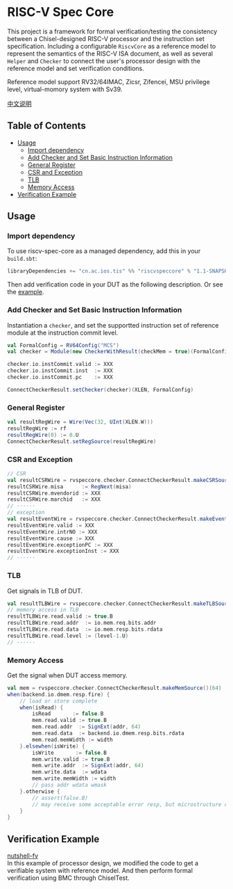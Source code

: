 # RISC-V Spec Core

This project is a framework for formal verification/testing the consistency
between a Chisel-designed RISC-V processor and the instruction set
specification.
Including a configurable `RiscvCore` as a reference model to represent the
semantics of the RISC-V ISA document, as well as several `Helper` and `Checker`
to connect the user's processor design with the reference model and set
verification conditions.

Reference model support RV32/64IMAC, Zicsr, Zifencei, MSU privilege level,
virtual-momory system with Sv39.

[中文说明](readme_cn.md)

## Table of Contents <!-- omit in toc -->

- [Usage](#usage)
  - [Import dependency](#import-dependency)
  - [Add Checker and Set Basic Instruction Information](#add-checker-and-set-basic-instruction-information)
  - [General Register](#general-register)
  - [CSR and Exception](#csr-and-exception)
  - [TLB](#tlb)
  - [Memory Access](#memory-access)
- [Verification Example](#verification-example)

## Usage

### Import dependency

To use riscv-spec-core as a managed dependency, add this in your `build.sbt`:

```scala
libraryDependencies += "cn.ac.ios.tis" %% "riscvspeccore" % "1.1-SNAPSHOT"
```

Then add verification code in your DUT as the following description.
Or see the [example](#verification-example).

### Add Checker and Set Basic Instruction Information

Instantiation a `checker`, and set the supportted instruction set of reference
module at the instruction commit level.

```scala
val FormalConfig = RV64Config("MCS")
val checker = Module(new CheckerWithResult(checkMem = true)(FormalConfig))

checker.io.instCommit.valid := XXX
checker.io.instCommit.inst  := XXX
checker.io.instCommit.pc    := XXX

ConnectCheckerResult.setChecker(checker)(XLEN, FormalConfig)
```

### General Register

```scala
val resultRegWire = Wire(Vec(32, UInt(XLEN.W)))
resultRegWire := rf
resultRegWire(0) := 0.U
ConnectCheckerResult.setRegSource(resultRegWire)
```

### CSR and Exception

```scala
// CSR
val resultCSRWire = rvspeccore.checker.ConnectCheckerResult.makeCSRSource()(64, FormalConfig)
resultCSRWire.misa      := RegNext(misa)
resultCSRWire.mvendorid := XXX
resultCSRWire.marchid   := XXX
// ······
// exception
val resultEventWire = rvspeccore.checker.ConnectCheckerResult.makeEventSource()(64, FormalConfig)
resultEventWire.valid := XXX
resultEventWire.intrNO := XXX
resultEventWire.cause := XXX
resultEventWire.exceptionPC := XXX
resultEventWire.exceptionInst := XXX
// ······
```

### TLB

Get signals in TLB of DUT.

```scala
val resultTLBWire = rvspeccore.checker.ConnectCheckerResult.makeTLBSource(if(tlbname == "itlb") false else true)(64)
// memory access in TLB
resultTLBWire.read.valid := true.B
resultTLBWire.read.addr  := io.mem.req.bits.addr
resultTLBWire.read.data  := io.mem.resp.bits.rdata
resultTLBWire.read.level := (level-1.U)
// ······
```

### Memory Access

Get the signal when DUT access memory.

```scala
val mem = rvspeccore.checker.ConnectCheckerResult.makeMemSource()(64)
when(backend.io.dmem.resp.fire) {
    // load or store complete
    when(isRead) {
        isRead       := false.B
        mem.read.valid := true.B
        mem.read.addr  := SignExt(addr, 64)
        mem.read.data  := backend.io.dmem.resp.bits.rdata
        mem.read.memWidth := width
    }.elsewhen(isWrite) {
        isWrite       := false.B
        mem.write.valid := true.B
        mem.write.addr  := SignExt(addr, 64)
        mem.write.data  := wdata
        mem.write.memWidth := width
        // pass addr wdata wmask
    }.otherwise {
        // assert(false.B)
        // may receive some acceptable error resp, but microstructure can handle
    }
}
```

## Verification Example

[nutshell-fv](https://github.com/iscas-tis/nutshell-fv)  
In this example of processor design, we modified the code to get a verifiable
system with reference model.
And then perform formal verification using BMC through ChiselTest.
